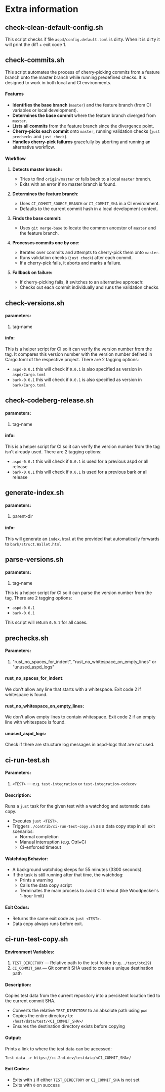 # Extra information

## check-clean-default-config.sh
This script checks if file `aspd/config.default.toml` is dirty.
When it is dirty it will print the diff + exit code 1.

## check-commits.sh
This script automates the process of cherry-picking commits from a feature branch onto the master branch while running predefined checks. It is designed to work in both local and CI environments.

#### Features

- **Identifies the base branch** (`master`) and the feature branch (from CI variables or local development).
- **Determines the base commit** where the feature branch diverged from `master`.
- **Lists all commits** from the feature branch since the divergence point.
- **Cherry-picks each commit** onto `master`, running validation checks (`just prechecks` and `just check`).
- **Handles cherry-pick failures** gracefully by aborting and running an alternative workflow.

#### Workflow

1. **Detects master branch:**
    - Tries to find `origin/master` or falls back to a local `master` branch.
    - Exits with an error if no master branch is found.

2. **Determines the feature branch:**
    - Uses `CI_COMMIT_SOURCE_BRANCH` or `CI_COMMIT_SHA` in a CI environment.
    - Defaults to the current commit hash in a local development context.

3. **Finds the base commit:**
    - Uses `git merge-base` to locate the common ancestor of `master` and the feature branch.

4. **Processes commits one by one:**
    - Iterates over commits and attempts to cherry-pick them onto `master`.
    - Runs validation checks (`just check`) after each commit.
    - If a cherry-pick fails, it aborts and marks a failure.

5. **Fallback on failure:**
    - If cherry-picking fails, it switches to an alternative approach:
    - Checks out each commit individually and runs the validation checks.

## check-versions.sh
#### parameters:
1. tag-name

#### info:
This is a helper script for CI so it can verify the version number from the tag.
It compares this version number with the version number defined in Cargo.toml of the respective project.
There are 2 tagging options:
* `aspd-0.0.1` this will check if `0.0.1` is also specified as version in `aspd/Cargo.toml`
* `bark-0.0.1` this will check if `0.0.1` is also specified as version in `bark/Cargo.toml`

## check-codeberg-release.sh
#### parameters:
1. tag-name

#### info:
This is a helper script for CI so it can verify the version number from the tag isn't already used.
There are 2 tagging options:
* `aspd-0.0.1` this will check if `0.0.1` is used for a previous aspd or all release
* `bark-0.0.1` this will check if `0.0.1` is used for a previous bark or all release

## generate-index.sh
#### parameters:
1. parent-dir

#### info:
This will generate an `index.html` at the provided <parent-dir>
that automatically forwards to `bark/struct.Wallet.html`

## parse-versions.sh
#### parameters:
1. tag-name

This is a helper script for CI so it can parse the version number from the tag.
There are 2 tagging options:
* `aspd-0.0.1`
* `bark-0.0.1`

This script will return `0.0.1` for all cases.

## prechecks.sh
#### Parameters:
1. "rust_no_spaces_for_indent", "rust_no_whitespace_on_empty_lines" or "unused_aspd_logs"

#### rust_no_spaces_for_indent:
We don't allow any line that starts with a whitespace.
Exit code 2 if whitespace is found.
#### rust_no_whitespace_on_empty_lines:
We don't allow empty lines to contain whitespace.
Exit code 2 if an empty line with whitespace is found.
#### unused_aspd_logs:
Check if there are structure log messages in aspd-logs that are not used.

## ci-run-test.sh
#### Parameters:
1. `<TEST>` — e.g. `test-integration` or `test-integration-codecov`

#### Description:
Runs a `just` task for the given test with a watchdog and automatic data copy.
- Executes `just <TEST>`.
- Triggers `./contrib/ci-run-test-copy.sh` as a data copy step in all exit scenarios:
   - Normal completion
   - Manual interruption (e.g. Ctrl+C)
   - CI-enforced timeout

#### Watchdog Behavior:
- A background watchdog sleeps for 55 minutes (3300 seconds).
- If the task is still running after that time, the watchdog:
   - Prints a warning
   - Calls the data copy script
   - Terminates the main process to avoid CI timeout (like Woodpecker's 1-hour limit)

#### Exit Codes:
- Returns the same exit code as `just <TEST>`.
- Data copy always runs before exit.

## ci-run-test-copy.sh
#### Environment Variables:
1. `TEST_DIRECTORY` — Relative path to the test folder (e.g. `./test/btc29`)
2. `CI_COMMIT_SHA` — Git commit SHA used to create a unique destination path

#### Description:
Copies test data from the current repository into a persistent location tied to the current commit SHA.

- Converts the relative `TEST_DIRECTORY` to an absolute path using `pwd`
- Copies the entire directory to:  
  `/host/data/test/<CI_COMMIT_SHA>/`
- Ensures the destination directory exists before copying

#### Output:
Prints a link to where the test data can be accessed:
```
Test data -> https://ci.2nd.dev/testdata/<CI_COMMIT_SHA>/
```

#### Exit Codes:
- Exits with `1` if either `TEST_DIRECTORY` or `CI_COMMIT_SHA` is not set
- Exits with `0` on success
